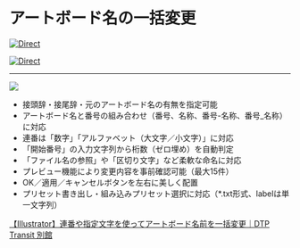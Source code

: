 # アートボード名の一括変更

[![Direct](https://img.shields.io/badge/Direct%20Link-RenameArtboardsPlus.jsx-ffcc00.svg)](https://github.com/swwwitch/illustrator-scripts/blob/master/jsx/artboard/RenameArtboardsPlus.jsx)

[![Direct](https://img.shields.io/badge/Back%20to%20home-All%20scripts-cccccc.svg)](https://github.com/swwwitch/illustrator-scripts/blob/master/README.md)

---

![](https://www.dtp-transit.jp/images/ss-1210-1120-72-20250713-080350.png)

- 接頭辞・接尾辞・元のアートボード名の有無を指定可能
- アートボード名と番号の組み合わせ（番号、名称、番号-名称、番号_名称）に対応
- 連番は「数字」「アルファベット（大文字／小文字）」に対応
- 「開始番号」の入力文字列から桁数（ゼロ埋め）を自動判定
- 「ファイル名の参照」や「区切り文字」など柔軟な命名に対応
- プレビュー機能により変更内容を事前確認可能（最大15件）
- OK／適用／キャンセルボタンを左右に美しく配置
- プリセット書き出し・組み込みプリセット選択に対応（*.txt形式、labelは単一文字列）

[【Illustrator】連番や指定文字を使ってアートボード名前を一括変更｜DTP Transit 別館](https://note.com/dtp_tranist/n/n80f9534bc6fb)